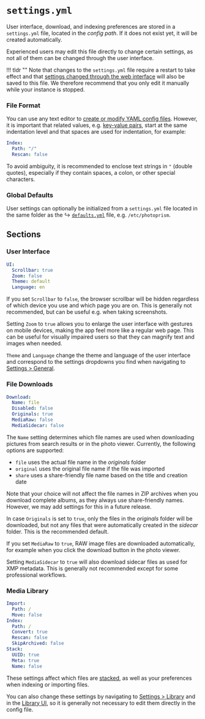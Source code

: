 # `settings.yml`

User interface, download, and indexing preferences are stored in a `settings.yml` file, located in the *config path*. If it does not exist yet, it will be created automatically.

Experienced users may edit this file directly to change certain settings, as not all of them can be changed through the user interface.

!!! tldr ""
    Note that changes to the `settings.yml` file require a restart to take effect and that [settings changed through the web interface](../../user-guide/settings/general.md) will also be saved to this file. We therefore recommend that you only edit it manually while your instance is stopped.

### File Format ###

You can use any text editor to [create or modify YAML config files](../../developer-guide/technologies/yaml.md). However, it is important that related values, e.g. [key-value pairs](../../developer-guide/technologies/yaml.md#key-value-pairs), start at the same indentation level and that spaces are used for indentation, for example:

```yaml
Index:
  Path: "/"
  Rescan: false
```

To avoid ambiguity, it is recommended to enclose text strings in `"` (double quotes), especially if they contain spaces, a colon, or other special characters.

### Global Defaults

User settings can optionally be initialized from a `settings.yml` file located in the same folder as the ↪ [`defaults.yml`](defaults.md) file, e.g. `/etc/photoprism`.

## Sections

### User Interface

```yaml
UI:
  Scrollbar: true
  Zoom: false
  Theme: default
  Language: en
```

If you set `Scrollbar` to `false`, the browser scrollbar will be hidden regardless of which device you use and which page you are on. This is generally not recommended, but can be useful e.g. when taking screenshots.

Setting `Zoom` to `true` allows you to enlarge the user interface with gestures on mobile devices, making the app feel more like a regular web page. This can be useful for visually impaired users so that they can magnify text and images when needed.

`Theme` and `Language` change the theme and language of the user interface and correspond to the settings dropdowns you find when navigating to [Settings > General](../../user-guide/settings/general.md).

### File Downloads

```yaml
Download:
  Name: file
  Disabled: false
  Originals: true
  MediaRaw: false
  MediaSidecar: false
```

The `Name` setting determines which file names are used when downloading pictures from search results or in the photo viewer. Currently, the following options are supported:

- `file` uses the actual file name in the *originals* folder
- `original` uses the original file name if the file was imported
- `share` uses a share-friendly file name based on the title and creation date

Note that your choice will not affect the file names in ZIP archives when you download complete albums, as they always use share-friendly names. However, we may add settings for this in a future release.

In case `Originals` is set to `true`, only the files in the *originals* folder will be downloaded, but not any files that were automatically created in the *sidecar* folder. This is the recommended default.

If you set `MediaRaw` to `true`, RAW image files are downloaded automatically, for example when you click the download button in the photo viewer.

Setting `MediaSidecar` to `true` will also download sidecar files as used for XMP metadata. This is generally not recommended except for some professional workflows.

### Media Library

```yaml
Import:
  Path: /
  Move: false
Index:
  Path: /
  Convert: true
  Rescan: false
  SkipArchived: false
Stack:
  UUID: true
  Meta: true
  Name: false
```

These settings affect which files are [stacked](../../user-guide/organize/stacks.md), as well as your preferences when indexing or importing files.

You can also change these settings by navigating to [Settings > Library](../../user-guide/settings/library.md#stacks) and in the [Library UI](../../user-guide/library/originals.md), so it is generally not necessary to edit them directly in the config file.
